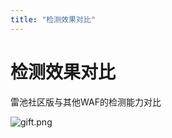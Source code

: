```yaml
---
title: "检测效果对比"
---
```


# 检测效果对比

雷池社区版与其他WAF的检测能力对比


![gift.png](/images/docs/sample-screenshot.png)

